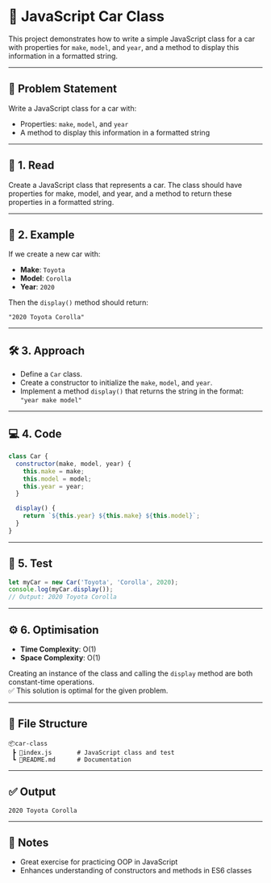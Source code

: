 # 🚗 JavaScript Car Class

This project demonstrates how to write a simple JavaScript class for a car with properties for `make`, `model`, and `year`, and a method to display this information in a formatted string.

---

## 🧠 Problem Statement

Write a JavaScript class for a car with:

- Properties: `make`, `model`, and `year`
- A method to display this information in a formatted string

---

## 📖 1. Read

Create a JavaScript class that represents a car. The class should have properties for make, model, and year, and a method to return these properties in a formatted string.

---

## 🧪 2. Example

If we create a new car with:

- **Make**: `Toyota`
- **Model**: `Corolla`
- **Year**: `2020`

Then the `display()` method should return:

```
"2020 Toyota Corolla"
```

---

## 🛠 3. Approach

- Define a `Car` class.
- Create a constructor to initialize the `make`, `model`, and `year`.
- Implement a method `display()` that returns the string in the format:  
  `"year make model"`

---

## 💻 4. Code

```javascript
class Car {
  constructor(make, model, year) {
    this.make = make;
    this.model = model;
    this.year = year;
  }

  display() {
    return `${this.year} ${this.make} ${this.model}`;
  }
}
```

---

## 🧪 5. Test

```javascript
let myCar = new Car('Toyota', 'Corolla', 2020);
console.log(myCar.display()); 
// Output: 2020 Toyota Corolla
```

---

## ⚙️ 6. Optimisation

- **Time Complexity**: O(1)
- **Space Complexity**: O(1)

Creating an instance of the class and calling the `display` method are both constant-time operations.  
✅ This solution is optimal for the given problem.

---

## 📁 File Structure

```
📦car-class
 ┣ 📜index.js       # JavaScript class and test
 ┗ 📜README.md      # Documentation
```

---

## ✅ Output

```
2020 Toyota Corolla
```

---

## 📌 Notes

- Great exercise for practicing OOP in JavaScript
- Enhances understanding of constructors and methods in ES6 classes
